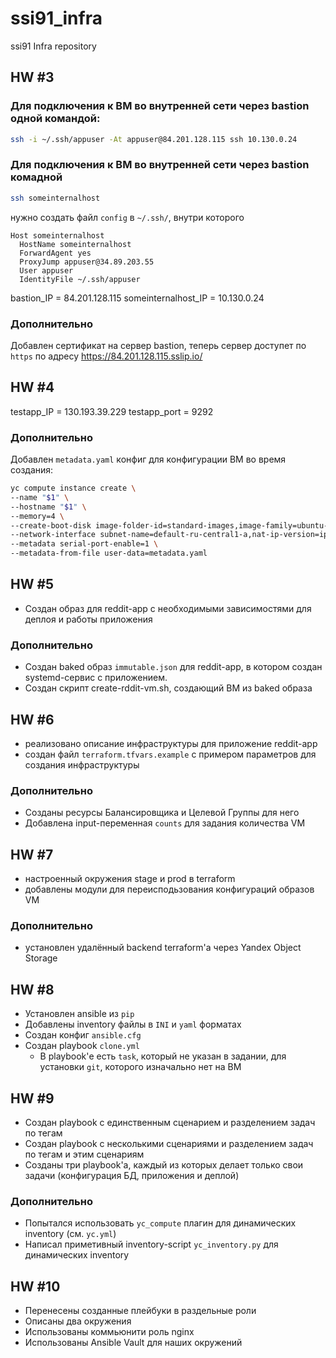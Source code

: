 # ssi91_infra
ssi91 Infra repository

## HW #3

### Для подключения к ВМ во внутренней сети черeз bastion одной командой:
```bash
ssh -i ~/.ssh/appuser -At appuser@84.201.128.115 ssh 10.130.0.24
```

### Для подключения к ВМ во внутренней сети черeз bastion комадной
```bash
ssh someinternalhost
```
нужно создать файл `config` в `~/.ssh/`, внутри которого
```
Host someinternalhost
  HostName someinternalhost
  ForwardAgent yes
  ProxyJump appuser@34.89.203.55
  User appuser
  IdentityFile ~/.ssh/appuser
```

bastion_IP = 84.201.128.115
someinternalhost_IP = 10.130.0.24

### Дополнительно
Добавлен сертификат на сервер bastion, теперь сервер доступет по `https` по адресу https://84.201.128.115.sslip.io/


## HW #4

testapp_IP = 130.193.39.229
testapp_port = 9292

### Дополнительно
Добавлен `metadata.yaml` конфиг для конфигурации ВМ во время создания:

```bash
yc compute instance create \
--name "$1" \
--hostname "$1" \
--memory=4 \
--create-boot-disk image-folder-id=standard-images,image-family=ubuntu-1604-lts,size=10GB \
--network-interface subnet-name=default-ru-central1-a,nat-ip-version=ipv4 \
--metadata serial-port-enable=1 \
--metadata-from-file user-data=metadata.yaml
```

## HW #5
- Создан образ для reddit-app с необходимыми зависимостями для деплоя и работы приложения

### Дополнительно
- Создан baked образ `immutable.json` для reddit-app, в котором создан systemd-сервис с приложением.
- Создан скрипт create-rddit-vm.sh, создающий ВМ из baked образа

## HW #6
- реализовано описание инфраструктуры для приложение reddit-app
- создан файл `terraform.tfvars.example` с примером параметров для создания инфраструктуры

### Дополнительно
- Созданы ресурсы Балансировщика и Целевой Группы для него
- Добавлена input-переменная `counts` для задания количества VM

## HW #7
- настроенный окружения stage и prod в terraform
- добавлены модули для переисподьзования конфигураций образов VM

### Дополнительно
- установлен удалённый backend terraform'а через Yandex Object Storage

## HW #8
- Установлен ansible из `pip`
- Добавлены inventory файлы в `INI` и `yaml` форматах
- Создан конфиг `ansible.cfg`
- Создан playbook `clone.yml`
  - В playbook'е есть `task`, который не указан в задании, для установки `git`, которого изначально нет на ВМ

## HW #9
- Создан playbook с единственным сценарием и разделением задач по тегам
- Создан playbook с несколькими сценариями и разделением задач по тегам и этим сценариям
- Созданы три playbook'а, каждый из которых делает только свои задачи (конфигурация БД, приложения и деплой)

### Дополнительно
- Попытался использовать `yc_compute` плагин для динамических inventory (см. `yc.yml`)
- Написал приметивный inventory-script `yc_inventory.py` для динамических inventory

## HW #10
- Перенесены созданные плейбуки в раздельные роли
- Описаны два окружения
- Использованы коммьюнити роль nginx
- Использованы Ansible Vault для наших окружений
